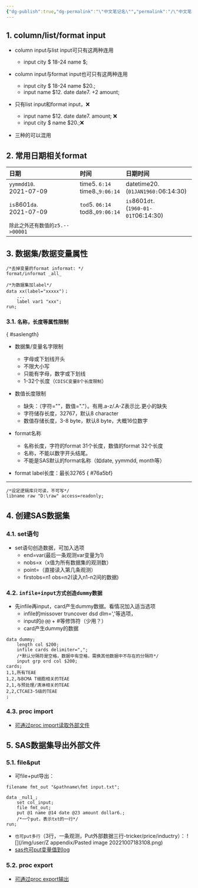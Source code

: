 ```yaml
---
{"dg-publish":true,"dg-permalink":"\"中文笔记名\"","permalink":"/\"中文笔记名\"/","dgPassFrontmatter":true}
---
```



## 1. column/list/format input

- column input与list input可只有这两种连用
	- input city $ 18-24 name $;

- column input与format input也可只有这两种连用
	- input city $ 18-24 name $20.;
	- input name $12. date date7. +2 amount;

- 只有list input和format input，❌
	- input name $12. date date7. amount; ❌
	- input city $ name $20.;❌

- 三种的可以混用

 
## 2. 常用日期相关format

|  日期                           |  时间                                  |  日期时间                                      |
|:------------------------------|:-------------------------------------|:-------------------------------------------|
|  `yymmdd10`.</br>2021-07-09     |  time5. `6:14`</br>time8.,`9:06:14`  |  datetime20.</br>(`01JAN1960:`06:14:30)    |
|  `is`8601`da`.<br>2021-07-09  | `tod`5. `06:14`<br>tod8.,`09:06:14`  |  `is`8601`dt`.<br>(`1960-01-01T`06:14:30)  |
| `除此之外还有数值的z5.-->00001`     |                                      |                                            |  

## 3. 数据集/数据变量属性

```sas
/*去掉变量的format informat: */
format/informat _all_

/*为数据集加label*/
data xx(label="xxxxx")；
	...
	label var1 "xxx";
run;
```


### 3.1. `名称，长度等属性限制`
{ #saslength}


- 数据集/变量名字限制
	- 字母或下划线开头
	- 不限大小写
	- 只能有字母，数字或下划线
	- 1-32个长度（`CDISC变量8个长度限制`）

- 数值长度限制
	- 缺失：（字符=""，数值="."）。有用.a-z/.A-Z表示比.更小的缺失
	- 字符储存长度，32767，默认8 character
	- 数值存储长度，3-8 byte，默认8 byte，大概16位数字

- format名称
	- 名称长度，字符的format 31个长度，数值的format 32个长度
	- 名称，不能以数字开头结尾。
	- 不能是SAS默认的format名称（如date, yymmdd, month等）

- format label长度：最长32765
{ #76a5bf}



---

```sas
/*设定逻辑库只可读，不可写*/
libname raw "D:\raw" access=readonly;
```

## 4. 创建SAS数据集

### 4.1. set语句

- set语句创造数据，可加入选项
	- end=var(最后一条观测var变量为1) 
	- nobs=x（x值为所有数据集的观测数）
	- point=（直接读入第几条观测）
	- firstobs=n1 obs=n2(读入n1-n2间的数据)

### 4.2. `infile+input方式创造dummy数据`

- 先infile再input，card产生dummy数据。看情况加入适当选项
	- infile的missover truncover dsd dlm=','等选项，
	- input的`@` `@@` + \#等修饰符（少用？）
	- card产生dummy的数据

```sas
data dummy;
	length col $200;
	infile cards delimiter=",";
	/*默认分隔符是空格，数据中有空格，需换其他数据中不存在的分隔符*/
	input grp ord col $200;
cards;
1,1,所有TEAE
1,2,与BCMA T细胞相关的TEAE
2,1,与预处理/清淋相关的TEAE
2,2,CTCAE3-5级的TEAE
;	
```

### 4.3. proc import

- [可通过proc import读取外部文件](04%20Proc%20step#1.3%20proc%20import)

## 5. SAS数据集导出外部文件

### 5.1. file&put

- 可file+put导出：
```sas
filename fmt_out "&pathname\fmt input.txt";

data _nul1_;
	set col_input; 
	file fmt_out;
	put @1 name @14 date @23 amount dollar6.;
	/*一个put，表示txt的一行*/
run;
```
- `也可put多行`（3行，一条观测，Put外部数据三行-tricker/price/inductry）：
![](/img/user/Z appendix/Pasted image 20221007183108.png)
- [sas也可put变量值到log](03%20sas%20statement#1%203%20put，输出value到log)

### 5.2. proc export
-  [可通过proc export输出](04%20Proc%20step#1.2%20proc%20export)










